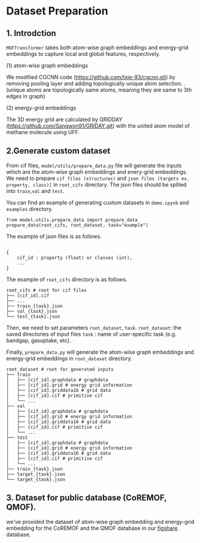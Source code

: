 # Dataset Preparation
## 1. Introdction

`MOFTransformer` takes both atom-wise graph embeddings and energy-grid embeddings to capture local and global features, respectively. 

(1) atom-wise graph embeddings

We modified CGCNN code (https://github.com/txie-93/cgcnn.git) by removing pooling layer and adding topologically unique atom selection. .
(unique atoms are topologically same atoms, meaning they are same to 3th edges in graph)

(2) energy-grid embeddings

The 3D energy grid are calculated by GRIDDAY (https://github.com/Sangwon91/GRIDAY.git) with the united atom model of methane molecule using UFF.

 
## 2.Generate custom dataset
 From cif files, `model/utils/prepare_data.py` file will generate the inputs which are the atom-wise graph embeddings and enery-grid embeddings.
We need to prepare `cif files (structures)` and `json files (targets ex. property, class)]` in `root_cifs` directory.
The json files should be splited into `train`,`val` and `test`. 

You can find an example of generating custom datasets in `demo.ipynb` and `examples` directory.
```
from model.utils.prepare_data import prepare_data
prepare_data(root_cifs, root_dataset, task="example") 
```

The example  of json files is as follows.
```

{ 
    cif_id : property (float) or classes (int),
    ...
}
```
The example of `root_cifs` directory is as follows.

    root_cifs # root for cif files
    ├── [cif_id].cif
    ├── ...
    ├── train_{task}.json
    ├── val_{task}.json
    └── test_{task}.json

Then, we need to set parameters `root_dataset`, `task`.
`root_dataset`: the saved directories of input files 
`task` : name of user-specific task (e.g. bandgap, gasuptake, etc).

Finally, `prepare_data.py` will generate the atom-wise graph embeddings and energy-grid embeddings in `root_dataset` directory.

    root_dataset # root for generated inputs 
    ├── train
    │   ├── [cif_id].graphdata # graphdata
    │   ├── [cif_id].grid # energy grid information
    │   ├── [cif_id].griddata16 # grid data
    │   ├── [cif_id].cif # primitive cif
    │   └── ...
    ├── val
    │   ├── [cif_id].graphdata # graphdata
    │   ├── [cif_id].grid # energy grid information
    │   ├── [cif_id].griddata16 # grid data
    │   ├── [cif_id].cif # primitive cif
    │   └── ...
    ├── test    
    │   ├── [cif_id].graphdata # graphdata
    │   ├── [cif_id].grid # energy grid information
    │   ├── [cif_id].griddata16 # grid data
    │   ├── [cif_id].cif # primitive cif
    │   └── ...
    ├── train_{task}.json
    ├── target_{task}.json
    └── target_{task}.json

## 3. Dataset for public database (CoREMOF, QMOF).
we've provided the dataset of atom-wise graph embedding and energy-grid embedding for the CoREMOF and the QMOF database in our [figshare](https://figshare.com/articles/dataset/MOFformer/19947767) database.

